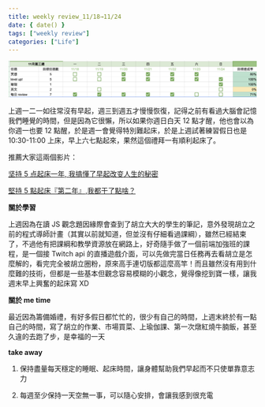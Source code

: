```yaml
---
title: weekly review_11/18→11/24
date: { date() }
tags: ["weekly review"]
categories: ["Life"]
---
```


![image](../assets/image1118.png)

上週一二一如往常沒有早起，週三到週五才慢慢恢復，記得之前有看過大腦會記憶我們睡覺的時間，但是因為它很懶，所以如果你週日白天 12 點才醒，他也會以為你週一也要 12 點醒，於是週一會覺得特別難起床，於是上週試著練習假日也是 10:30-11:00 上床，早上六七點起來，果然這個禮拜一有順利起床了。

推薦大家這兩個影片：

[坚持 5 点起床一年, 我搞懂了早起改变人生的秘密](https://www.youtube.com/watch?v=4zXTyc2ZjXM)

[堅持 5 點起床『第二年』,我都干了點啥？](https://www.youtube.com/watch?v=R0L3U0HRYGA&t=330s)

**關於學習**

上週因為在讀 JS 觀念題因緣際會查到了胡立大大的學生的筆記，意外發現胡立之前的程式導師計畫（其實以前就知道，但並沒有仔細看過課綱），雖然已經結束了，不過他有把課綱和教學資源放在網路上，好奇隨手做了一個前端加強班的課程，是一個接 Twitch api 的直播遊戲介面，可以先做完當日任務再去看胡立是怎麼解的，看完完全被胡立圈粉，原來高手連切版都這麼高竿！而且雖然沒有用到什麼難的技術，但都是一些基本但觀念容易模糊的小觀念，覺得像挖到寶一樣，讓我週末早上興奮的起床寫 XD

**關於 me time**

最近因為籌備婚禮，有好多假日都忙忙的，很少有自己的時間，上週末終於有一點自己的時間，寫了胡立的作業、市場買菜、上瑜伽課、第一次燉紅燒牛腩飯，甚至久違的去跑了步，是幸福的一天

**take away**

1. 保持盡量每天穩定的睡眠、起床時間，讓身體幫助我們早起而不只使單靠意志力

2. 每週至少保持一天空無一事，可以隨心安排，會讓我感到很充電
